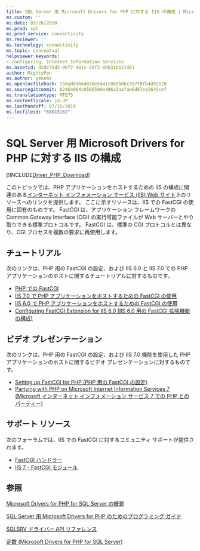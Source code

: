 ```yaml
---
title: SQL Server 用 Microsoft Drivers for PHP に対する IIS の構成 | Microsoft Docs
ms.custom: ''
ms.date: 03/26/2018
ms.prod: sql
ms.prod_service: connectivity
ms.reviewer: ''
ms.technology: connectivity
ms.topic: conceptual
helpviewer_keywords:
- configuring, Internet Information Services
ms.assetid: d2dc75d3-9bf7-481c-85f2-8b6310b21461
author: MightyPen
ms.author: genemi
ms.openlocfilehash: 150addd664870e5441c888b6bc357f8fb4d92b20
ms.sourcegitcommit: b2464064c0566590e486a3aafae6d67ce2645cef
ms.translationtype: MTE75
ms.contentlocale: ja-JP
ms.lasthandoff: 07/15/2019
ms.locfileid: "68015162"
---
```

# <a name="configuring-iis-for-the-microsoft-drivers-for-php-for-sql-server"></a>SQL Server 用 Microsoft Drivers for PHP に対する IIS の構成
[!INCLUDE[Driver_PHP_Download](../../includes/driver_php_download.md)]

このトピックでは、PHP アプリケーションをホストするための IIS の構成に関連のある[インターネット インフォメーション サービス (IIS) Web サイト](https://www.iis.net/)上のリソースへのリンクを提供します。 ここに示すリソースは、IIS での FastCGI の使用に固有のものです。 FastCGI は、アプリケーション フレームワークの Common Gateway Interface (CGI) の実行可能ファイルが Web サーバーとやり取りできる標準プロトコルです。 FastCGI は、標準の CGI プロトコルとは異なり、CGI プロセスを複数の要求に再使用します。  
  
## <a name="tutorials"></a>チュートリアル  
次のリンクは、PHP 用の FastCGI の設定、および IIS 6.0 と IIS 7.0 での PHP アプリケーションのホストに関するチュートリアルに対するものです。  
  
-   [PHP での FastCGI](https://docs.microsoft.com/iis/web-hosting/web-server-for-shared-hosting/fastcgi-with-php)  
-   [IIS 7.0 で PHP アプリケーションをホストするための FastCGI の使用](https://docs.microsoft.com/iis/application-frameworks/install-and-configure-php-applications-on-iis/using-fastcgi-to-host-php-applications-on-iis)  
-   [IIS 6.0 で PHP アプリケーションをホストするための FastCGI の使用](https://docs.microsoft.com/iis/application-frameworks/install-and-configure-php-applications-on-iis/using-fastcgi-to-host-php-applications-on-iis-60)  
-   [Configuring FastCGI Extension for IIS 6.0 (IIS 6.0 用の FastCGI 拡張機能の構成)](https://docs.microsoft.com/iis/application-frameworks/install-and-configure-php-on-iis/configuring-the-fastcgi-extension-for-iis-60)  
  
## <a name="video-presentations"></a>ビデオ プレゼンテーション  
次のリンクは、PHP 用の FastCGI の設定、および IIS 7.0 機能を使用した PHP アプリケーションのホストに関するビデオ プレゼンテーションに対するものです。  
  
-   [Setting up FastCGI for PHP (PHP 用の FastCGI の設定)](https://docs.microsoft.com/iis/application-frameworks/running-php-applications-on-iis/set-up-fastcgi-for-php)  
-   [Partying with PHP on Microsoft Internet Information Services 7 (Microsoft インターネット インフォメーション サービス 7 での PHP とのパーティー)](https://docs.microsoft.com/iis/application-frameworks/running-php-applications-on-iis/mix08-partying-with-php-on-microsoft-internet-information-services-7-and-above)  
  
## <a name="support-resources"></a>サポート リソース  
次のフォーラムでは、IIS での FastCGI に対するコミュニティ サポートが提供されます。  
  
-   [FastCGI ハンドラー](https://forums.iis.net/1103.aspx)  
-   [IIS 7 - FastCGI モジュール](https://forums.iis.net/1104.aspx)  
  
## <a name="see-also"></a>参照  
[Microsoft Drivers for PHP for SQL Server の概要](../../connect/php/getting-started-with-the-php-sql-driver.md)

[SQL Server 用 Microsoft Drivers for PHP のためのプログラミング ガイド](../../connect/php/programming-guide-for-php-sql-driver.md)

[SQLSRV ドライバー API リファレンス](../../connect/php/sqlsrv-driver-api-reference.md)

[定数 &#40;Microsoft Drivers for PHP for SQL Server&#41;](../../connect/php/constants-microsoft-drivers-for-php-for-sql-server.md)  
  
